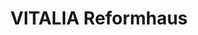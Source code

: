 ---
title: "VITALIA Reformhaus"
url: /muenchen/vitalia-reformhaus-humboldtstrasse/
shop: Bioladen
---